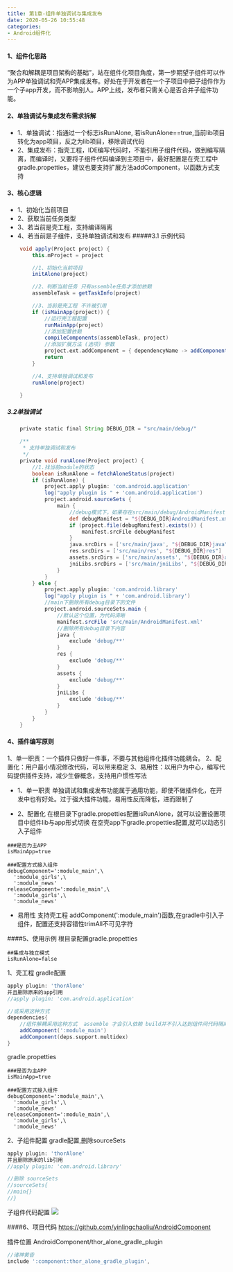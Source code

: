 ```yaml
---
title: 第1章-组件单独调试与集成发布
date: 2020-05-26 10:55:48
categories:
- Android组件化
---
```

#### 1、组件化思路
“聚合和解耦是项目架构的基础”，站在组件化项目角度，第一步期望子组件可以作为APP单独调试和壳APP集成发布。好处在于开发者在一个子项目中把子组件作为一个子app开发，而不影响别人。APP上线，发布者只需关心是否合并子组件功能。

#### 2、单独调试与集成发布需求拆解
* 1、单独调试：指通过一个标志isRunAlone, 若isRunAlone==true,当前lib项目转化为app项目，反之为lib项目，移除调试代码
* 2、集成发布：指壳工程，IDE编写代码时，不能引用子组件代码，做到编写隔离，而编译时，又要将子组件代码编译到主项目中，最好配置是在壳工程中gradle.propetties，建议也要支持扩展方法addComponent，以函数方式支持

#### 3、核心逻辑
* 1、初始化当前项目
* 2、获取当前任务类型
* 3、若当前是壳工程，支持编译隔离
* 4、若当前是子组件，支持单独调试和发布
#####3.1 示例代码

```groovy
    void apply(Project project) {
        this.mProject = project

        //1、初始化当前项目
        initAlone(project)

        //2、判断当前任务 只有assemble任务才添加依赖
        assembleTask = getTaskInfo(project)

        //3、当前是壳工程 不许被引用
        if (isMainApp(project)) {
            //运行壳工程配置
            runMainApp(project)
            //添加配置依赖
            compileComponents(assembleTask, project)
            //添加扩展方法 (选项) 参数
            project.ext.addComponent = { dependencyName -> addComponent(dependencyName) }
            return
        }

        //4、支持单独调试和发布
        runAlone(project)

    }
```

##### 3.2单独调试
```groovy
    private static final String DEBUG_DIR = "src/main/debug/"

    /**
     * 支持单独调试和发布
     */
    private void runAlone(Project project) {
        //1.找当前module的状态
        boolean isRunAlone = fetchAloneStatus(project)
        if (isRunAlone) {
            project.apply plugin: 'com.android.application'
            log("apply plugin is " + 'com.android.application')
            project.android.sourceSets {
                main {
                    //debug模式下，如果存在src/main/debug/AndroidManifest.xml，则自动使用其作为manifest文件
                    def debugManifest = "${DEBUG_DIR}AndroidManifest.xml"
                    if (project.file(debugManifest).exists()) {
                        manifest.srcFile debugManifest
                    }
                    java.srcDirs = ['src/main/java', "${DEBUG_DIR}java"]
                    res.srcDirs = ['src/main/res', "${DEBUG_DIR}res"]
                    assets.srcDirs = ['src/main/assets', "${DEBUG_DIR}assets"]
                    jniLibs.srcDirs = ['src/main/jniLibs', "${DEBUG_DIR}jniLibs"]
                }
            }
        } else {
            project.apply plugin: 'com.android.library'
            log("apply plugin is " + 'com.android.library')
            //main下删除所有debug目录下的文件
            project.android.sourceSets.main {
                //默认这个位置，为代码清晰
                manifest.srcFile 'src/main/AndroidManifest.xml'
                //删除所有debug目录下内容
                java {
                    exclude 'debug/**'
                }
                res {
                    exclude 'debug/**'
                }
                assets {
                    exclude 'debug/**'
                }
                jniLibs {
                    exclude 'debug/**'
                }
            }
        }
    }
```

#### 4、插件编写原则
1、单一职责：一个插件只做好一件事，不要与其他组件化插件功能耦合。
2、配置化：用户最小情况修改代码，可以带来稳定
3、易用性：以用户为中心，编写代码提供插件支持，减少生僻概念，支持用户惯性写法

* 1、单一职责
单独调试和集成发布功能属于通用功能，即使不做插件化，在开发中也有好处。过于强大插件功能，易用性反而降低，进而限制了

* 2、配置化
在根目录下gradle.propetties配置isRunAlone，就可以设置设置项目中组件lib与app形式切换
在空壳app下gradle.propetties配置,就可以动态引入子组件
```
###是否为主APP
isMainApp=true

###配置方式接入组件
debugComponent=':module_main',\
  ':module_girls',\
  ':module_news'
releaseComponent=':module_main',\
  ':module_girls',\
  ':module_news'
```
* 易用性 支持壳工程 addComponent(':module_main')函数,在gradle中引入子组件，配置还支持容错性trimAll不可见字符

####5、使用示例
根目录配置gradle.propetties
```
##集成与独立模式
isRunAlone=false
```

1、壳工程
gradle配置
```gradle
apply plugin: 'thorAlone'
并且删除原来的app引用
//apply plugin: 'com.android.application'

//或采用这种方式
dependencies{
    //组件解耦采用这种方式  assemble 才会引入依赖 build并不引入达到组件间代码隔离
    addComponent(':module_main')
    addComponent(deps.support.multidex)
}
```
gradle.propetties
```
###是否为主APP
isMainApp=true

###配置方式接入组件
debugComponent=':module_main',\
  ':module_girls',\
  ':module_news'
releaseComponent=':module_main',\
  ':module_girls',\
  ':module_news'
```

2、子组件配置
gradle配置,删除sourceSets
```gradle
apply plugin: 'thorAlone'
并且删除原来的lib引用
//apply plugin: 'com.android.library'

//删除 sourceSets
//sourceSets{
//main{}
//}
```
子组件代码配置
![](https://upload-images.jianshu.io/upload_images/5526061-36e69f19ba093c97.png?imageMogr2/auto-orient/strip%7CimageView2/2/w/1240)

####6、项目代码
https://github.com/yinlingchaoliu/AndroidComponent

插件位置
AndroidComponent/thor_alone_gradle_plugin
```gradle
//诸神黄昏
include ':component:thor_alone_gradle_plugin',
```
